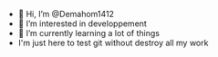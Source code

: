 - 👋 Hi, I’m @Demahom1412
- 👀 I’m interested in developpement
- 🌱 I’m currently learning a lot of things
- I'm just here to test git without destroy all my work 

<!---
Demahom1412/Demahom1412 is a ✨ special ✨ repository because its `README.md` (this file) appears on your GitHub profile.
You can click the Preview link to take a look at your changes.
--->
